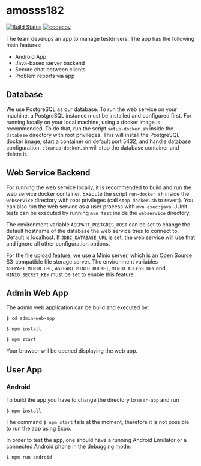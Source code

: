# amosss182

[![Build Status](https://travis-ci.org/asepart/amosss182.svg?branch=master)](https://travis-ci.org/asepart/amosss182)
[![codecov](https://codecov.io/gh/asepart/amosss182/branch/master/graph/badge.svg)](https://codecov.io/gh/asepart/amosss182)

The team develops an app to manage testdrivers.
The app has the following main features:
* Android App
* Java-based server backend
* Secure chat between clients
* Problem reports via app

## Database

We use PostgreSQL as our database. To run the web service on your machine, a PostgreSQL instance must be installed and configured first. For running locally on your local machine, using a docker image is recommended. To do that, run the script `setup-docker.sh` inside the `database` directory with root privileges. This will install the PostgreSQL docker image, start a container on default port 5432, and handle database configuration. `cleanup-docker.sh` will stop the database container and delete it.

## Web Service Backend

For running the web service locally, it is recommended to build and run the web service docker container. Execute the script `run-docker.sh` inside the `webservice` directory with root privileges (call `stop-docker.sh` to revert). You can also run the web service as a user process with `mvn exec:java`. JUnit tests can be executed by running `mvn test` inside the `webservice` directory.

The environment variable `ASEPART_POSTGRES_HOST` can be set to change the default hostname of the database the web service tries to connect to. Default is localhost. If `JDBC_DATABASE_URL` is set, the web service will use that and ignore all other configuration options.

For the file upload feature, we use a Minio server, which is an Open Source S3-compatible file storage server. The environment variables `ASEPART_MINIO_URL`, `ASEPART_MINIO_BUCKET`, `MINIO_ACCESS_KEY` and `MINIO_SECRET_KEY` must be set to enable this feature.

## Admin Web App

The admin web application can be build and executed by:

`$ cd admin-web-app`

`$ npm install`

`$ npm start`

Your browser will be opened displaying the web app.

## User App

### Android

To build the app you have to change the directory to `user-app` and run

`$ npm install`

The command `$ npm start` fails at the moment, therefore it is not possible to run the app using Expo.

In order to test the app, one should have a running Android Emulator or a connected Android phone in the debugging mode.

`$ npm run android`
